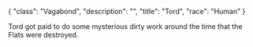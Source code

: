 {
    "class": "Vagabond",
    "description": "",
    "title": "Tord",
    "race": "Human"
}

Tord got paid to do some mysterious dirty work around the time that the Flats were destroyed.